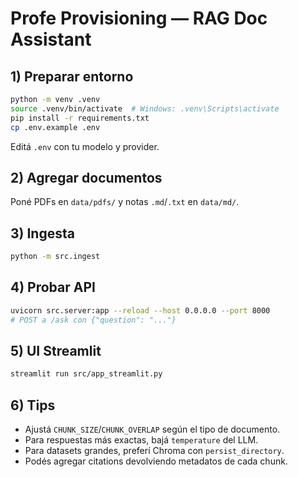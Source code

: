 # Profe Provisioning — RAG Doc Assistant

## 1) Preparar entorno
```bash
python -m venv .venv
source .venv/bin/activate  # Windows: .venv\Scripts\activate
pip install -r requirements.txt
cp .env.example .env
```

Editá `.env` con tu modelo y provider.

## 2) Agregar documentos

Poné PDFs en `data/pdfs/` y notas `.md`/`.txt` en `data/md/`.

## 3) Ingesta

```bash
python -m src.ingest
```

## 4) Probar API

```bash
uvicorn src.server:app --reload --host 0.0.0.0 --port 8000
# POST a /ask con {"question": "..."}
```

## 5) UI Streamlit

```bash
streamlit run src/app_streamlit.py
```

## 6) Tips

* Ajustá `CHUNK_SIZE`/`CHUNK_OVERLAP` según el tipo de documento.
* Para respuestas más exactas, bajá `temperature` del LLM.
* Para datasets grandes, preferí Chroma con `persist_directory`.
* Podés agregar citations devolviendo metadatos de cada chunk.
